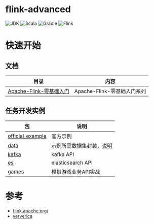 # flink-advanced
![JDK](https://img.shields.io/badge/JDK-1.8-brightgreen.svg?style=flat-square)
![Scala](https://img.shields.io/badge/Scala-2.12.8-brightgreen.svg?style=flat-square)
![Gradle](https://img.shields.io/badge/Gradle-5.6.2-brightgreen.svg?style=flat-square)
![Flink](https://img.shields.io/badge/Flink-1.9.1-brightgreen.svg?style=flat-square)

# 快速开始
## 文档
|目录|内容|
|---|---|
|[Apache-Flink-零基础入门](./flink-notes/Apache-Flink-零基础入门)           |Apache-Flink-零基础入门系列|
## 任务开发实例
|包|说明|
|---|---|
|[official_example](./src/main/scala/io/gourd/flink/scala/official_example)|官方示例|
|[data](./src/main/scala/io/gourd/flink/scala/data)                     |示例所需数据集封装，[说明](./src/main/resources/data/README.MD)|
|[kafka](./src/main/scala/io/gourd/flink/scala/kafka)                   |kafka API|
|[es](./src/main/scala/io/gourd/flink/scala/es)                         |elasticsearch API|
|[games](./src/main/scala/io/gourd/flink/scala/games)                   |模拟游戏业务API实战|

# 参考
- [flink.apache.org/](https://flink.apache.org/)
- [ververica](https://ververica.cn/)
